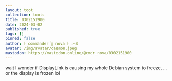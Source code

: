 ```yaml
---
layout: toot
collection: toots
title: 0302151900
date: 2024-03-02
published: true
tags: []
pinned: false
author: ⸸ commander ░ nova ⸸ :~$
avatar: /img/avatar/daemon.jpeg
mastodon: https://mastodon.online/@cmdr_nova/0302151900
---
```


wait I wonder if DisplayLink is causing my whole Debian system to freeze, ... or the display is frozen lol
